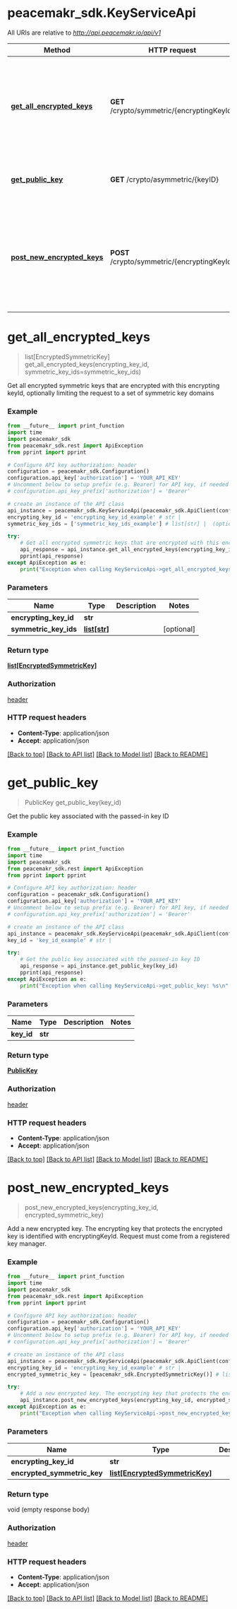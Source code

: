 # peacemakr_sdk.KeyServiceApi

All URIs are relative to *http://api.peacemakr.io/api/v1*

Method | HTTP request | Description
------------- | ------------- | -------------
[**get_all_encrypted_keys**](KeyServiceApi.md#get_all_encrypted_keys) | **GET** /crypto/symmetric/{encryptingKeyId} | Get all encrypted symmetric keys that are encrypted with this encrypting keyId, optionally limiting the request to a set of symmetric key domains
[**get_public_key**](KeyServiceApi.md#get_public_key) | **GET** /crypto/asymmetric/{keyID} | Get the public key associated with the passed-in key ID
[**post_new_encrypted_keys**](KeyServiceApi.md#post_new_encrypted_keys) | **POST** /crypto/symmetric/{encryptingKeyId} | Add a new encrypted key. The encrypting key that protects the encrypted key is identified with encryptingKeyId. Request must come from a registered key manager.


# **get_all_encrypted_keys**
> list[EncryptedSymmetricKey] get_all_encrypted_keys(encrypting_key_id, symmetric_key_ids=symmetric_key_ids)

Get all encrypted symmetric keys that are encrypted with this encrypting keyId, optionally limiting the request to a set of symmetric key domains

### Example
```python
from __future__ import print_function
import time
import peacemakr_sdk
from peacemakr_sdk.rest import ApiException
from pprint import pprint

# Configure API key authorization: header
configuration = peacemakr_sdk.Configuration()
configuration.api_key['authorization'] = 'YOUR_API_KEY'
# Uncomment below to setup prefix (e.g. Bearer) for API key, if needed
# configuration.api_key_prefix['authorization'] = 'Bearer'

# create an instance of the API class
api_instance = peacemakr_sdk.KeyServiceApi(peacemakr_sdk.ApiClient(configuration))
encrypting_key_id = 'encrypting_key_id_example' # str | 
symmetric_key_ids = ['symmetric_key_ids_example'] # list[str] |  (optional)

try:
    # Get all encrypted symmetric keys that are encrypted with this encrypting keyId, optionally limiting the request to a set of symmetric key domains
    api_response = api_instance.get_all_encrypted_keys(encrypting_key_id, symmetric_key_ids=symmetric_key_ids)
    pprint(api_response)
except ApiException as e:
    print("Exception when calling KeyServiceApi->get_all_encrypted_keys: %s\n" % e)
```

### Parameters

Name | Type | Description  | Notes
------------- | ------------- | ------------- | -------------
 **encrypting_key_id** | **str**|  | 
 **symmetric_key_ids** | [**list[str]**](str.md)|  | [optional] 

### Return type

[**list[EncryptedSymmetricKey]**](EncryptedSymmetricKey.md)

### Authorization

[header](../README.md#header)

### HTTP request headers

 - **Content-Type**: application/json
 - **Accept**: application/json

[[Back to top]](#) [[Back to API list]](../README.md#documentation-for-api-endpoints) [[Back to Model list]](../README.md#documentation-for-models) [[Back to README]](../README.md)

# **get_public_key**
> PublicKey get_public_key(key_id)

Get the public key associated with the passed-in key ID

### Example
```python
from __future__ import print_function
import time
import peacemakr_sdk
from peacemakr_sdk.rest import ApiException
from pprint import pprint

# Configure API key authorization: header
configuration = peacemakr_sdk.Configuration()
configuration.api_key['authorization'] = 'YOUR_API_KEY'
# Uncomment below to setup prefix (e.g. Bearer) for API key, if needed
# configuration.api_key_prefix['authorization'] = 'Bearer'

# create an instance of the API class
api_instance = peacemakr_sdk.KeyServiceApi(peacemakr_sdk.ApiClient(configuration))
key_id = 'key_id_example' # str | 

try:
    # Get the public key associated with the passed-in key ID
    api_response = api_instance.get_public_key(key_id)
    pprint(api_response)
except ApiException as e:
    print("Exception when calling KeyServiceApi->get_public_key: %s\n" % e)
```

### Parameters

Name | Type | Description  | Notes
------------- | ------------- | ------------- | -------------
 **key_id** | **str**|  | 

### Return type

[**PublicKey**](PublicKey.md)

### Authorization

[header](../README.md#header)

### HTTP request headers

 - **Content-Type**: application/json
 - **Accept**: application/json

[[Back to top]](#) [[Back to API list]](../README.md#documentation-for-api-endpoints) [[Back to Model list]](../README.md#documentation-for-models) [[Back to README]](../README.md)

# **post_new_encrypted_keys**
> post_new_encrypted_keys(encrypting_key_id, encrypted_symmetric_key)

Add a new encrypted key. The encrypting key that protects the encrypted key is identified with encryptingKeyId. Request must come from a registered key manager.

### Example
```python
from __future__ import print_function
import time
import peacemakr_sdk
from peacemakr_sdk.rest import ApiException
from pprint import pprint

# Configure API key authorization: header
configuration = peacemakr_sdk.Configuration()
configuration.api_key['authorization'] = 'YOUR_API_KEY'
# Uncomment below to setup prefix (e.g. Bearer) for API key, if needed
# configuration.api_key_prefix['authorization'] = 'Bearer'

# create an instance of the API class
api_instance = peacemakr_sdk.KeyServiceApi(peacemakr_sdk.ApiClient(configuration))
encrypting_key_id = 'encrypting_key_id_example' # str | 
encrypted_symmetric_key = [peacemakr_sdk.EncryptedSymmetricKey()] # list[EncryptedSymmetricKey] | 

try:
    # Add a new encrypted key. The encrypting key that protects the encrypted key is identified with encryptingKeyId. Request must come from a registered key manager.
    api_instance.post_new_encrypted_keys(encrypting_key_id, encrypted_symmetric_key)
except ApiException as e:
    print("Exception when calling KeyServiceApi->post_new_encrypted_keys: %s\n" % e)
```

### Parameters

Name | Type | Description  | Notes
------------- | ------------- | ------------- | -------------
 **encrypting_key_id** | **str**|  | 
 **encrypted_symmetric_key** | [**list[EncryptedSymmetricKey]**](EncryptedSymmetricKey.md)|  | 

### Return type

void (empty response body)

### Authorization

[header](../README.md#header)

### HTTP request headers

 - **Content-Type**: application/json
 - **Accept**: application/json

[[Back to top]](#) [[Back to API list]](../README.md#documentation-for-api-endpoints) [[Back to Model list]](../README.md#documentation-for-models) [[Back to README]](../README.md)

